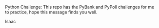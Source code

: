 Python Challenge:
This repo has the PyBank and PyPoll challenges for me to practice, hope this message finds you well.

Isaac
